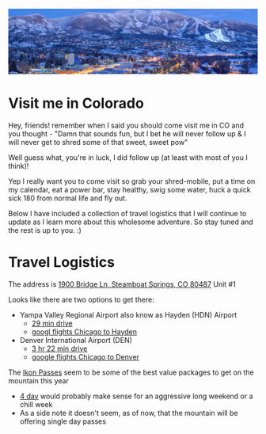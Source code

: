 ![mountain vista](./.rsrc/steamboat_mountain_village.png)

# Visit me in Colorado

Hey, friends! remember when I said you should come visit me in CO and you thought - "Damn that sounds fun, but I bet he will never follow up & I will never get to shred some of that sweet, sweet pow"

Well guess what, you're in luck, I did follow up (at least with most of you I think)!

Yep I really want you to come visit so grab your shred-mobile, put a time on my calendar, eat a power bar, stay healthy, swig some water, huck a quick sick 180 from normal life and fly out.

Below I have included a collection of travel logistics that I will continue to update as I learn more about this wholesome adventure. So stay tuned and the rest is up to you. :)

# Travel Logistics

The address is [1900 Bridge Ln, Steamboat Springs, CO 80487](https://www.google.com/maps/search/1900+Bridge+Ln,+Steamboat+Springs,+CO+80487/@40.494811,-106.9104126,12z) Unit \#1

Looks like there are two options to get there:
  - Yampa Valley Regional Airport also know as Hayden (HDN) Airport
    - [29 min drive](https://www.google.com/maps/dir/Yampa+Valley+Regional+Airport,+County+Road+51A,+Hayden,+CO/Grand+Lake+Plumbing+Co,+1900+Bridge+Ln,+Steamboat+Springs,+CO+80487/@40.492097,-107.3183463,10z/data=!3m1!4b1!4m14!4m13!1m5!1m1!1s0x8742523fa068453b:0x75f9448fbf1e0344!2m2!1d-107.2197265!2d40.4847488!1m5!1m1!1s0x8742688eb79fea43:0xe634543384fa9a79!2m2!1d-106.8566089!2d40.496138!3e0)
    - [googl flights Chicago to Hayden](https://www.google.com/flights?hl=en#flt=/m/01_d4.HDN.2021-01-14*HDN./m/01_d4.2021-01-18;c:USD;e:1;sd:1;t:f)
  - Denver International Airport (DEN)
    - [3 hr 22 min drive](https://www.google.com/maps/dir/Denver+International+Airport,+Denver,+CO/Grand+Lake+Plumbing+Co,+1900+Bridge+Ln,+Steamboat+Springs,+CO+80487/@40.0611699,-106.8861266,8z/data=!3m1!4b1!4m14!4m13!1m5!1m1!1s0x876c67ef9bb9d89f:0x400fd836808e49bc!2m2!1d-104.6728573!2d39.8487935!1m5!1m1!1s0x8742688eb79fea43:0xe634543384fa9a79!2m2!1d-106.8566089!2d40.496138!3e0)
    - [google flights Chicago to Denver](https://www.google.com/flights?hl=en#flt=/m/01_d4.DEN.2021-01-14*DEN./m/01_d4.2021-01-18;c:USD;e:1;sd:1;t:f)


The [Ikon Passes](https://www.ikonpass.com/en/shop-passes) seem to be some of the best value packages to get on the mountain this year
  - [4 day](https://www.ikonpass.com/en/shop-passes/ikon-session-pass-4-day-2020-2021) would probably make sense for an aggressive long weekend or a chill week
  - As a side note it doesn't seem, as of now, that the mountain will be offering single day passes
